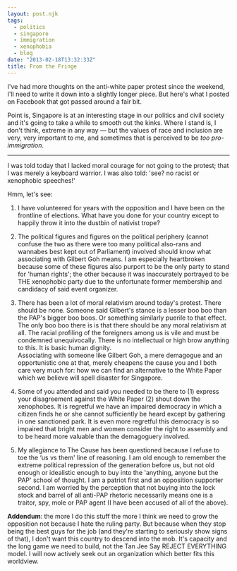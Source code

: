 ```yaml
---
layout: post.njk
tags:
  - politics
  - singapore
  - immigration
  - xenophobia
  - blog
date: "2013-02-18T13:32:33Z"
title: From the Fringe
---
```


I've had more thoughts on the anti-white paper protest since the weekend, I'll need to write it down into a slightly longer piece. But here's what I posted on Facebook that got passed around a fair bit.

Point is, Singapore is at an interesting stage in our politics and civil society and it's going to take a while to smooth out the kinks. Where I stand is, I don't think, extreme in any way — but the values of race and inclusion are very, very important to me, and sometimes that is perceived to be _too pro-immigration_.

<hr>

I was told today that I lacked moral courage for not going to the protest; that I was merely a keyboard warrior. I was also told: 'see? no racist or xenophobic speeches!'

Hmm, let's see:

1. I have volunteered for years with the opposition and I have been on the frontline of elections. What have you done for your country except to happily throw it into the dustbin of nativist trope?

2. The political figures and figures on the political periphery (cannot confuse the two as there were too many political also-rans and wannabes best kept out of Parliament) involved should know what associating with Gilbert Goh means. I am especially heartbroken because some of these figures also purport to be the only party to stand for 'human rights'; the other because it was inaccurately portrayed to be THE xenophobic party due to the unfortunate former membership and candidacy of said event organizer.

3. There has been a lot of moral relativism around today's protest. There should be none. Someone said Gilbert's stance is a lesser boo boo than the PAP's bigger boo boos. Or something similarly puerile to that effect.<br />The only boo boo there is is that there should be any moral relativism at all. The racial profiling of the foreigners among us is vile and must be condemned unequivocally. There is no intellectual or high brow anything to this. It is basic human dignity.<br />Associating with someone like Gilbert Goh, a mere demagogue and an opportunistic one at that, merely cheapens the cause you and I both care very much for: how we can find an alternative to the White Paper which we believe will spell disaster for Singapore.

4. Some of you attended and said you needed to be there to (1) express your disagreement against the White Paper (2) shout down the xenophobes. It is regretful we have an impaired democracy in which a citizen finds he or she cannot sufficiently be heard except by gathering in one sanctioned park. It is even more regretful this democracy is so impaired that bright men and women consider the right to assembly and to be heard more valuable than the demagoguery involved.

5. My allegiance to The Cause has been questioned because I refuse to toe the &#8216;us vs them' line of reasoning. I am old enough to remember the extreme political repression of the generation before us, but not old enough or idealistic enough to buy into the 'anything, anyone but the PAP' school of thought. I am a patriot first and an opposition supporter second. I am worried by the perception that not buying into the lock stock and barrel of all anti-PAP rhetoric necessarily means one is a traitor, spy, mole or PAP agent (I have been accused of all of the above).

**Addendum**: the more I do this stuff the more I think we need to grow the opposition not because I hate the ruling party. But because when they stop being the best guys for the job (and they're starting to seriously show signs of that), I don't want this country to descend into the mob. It's capacity and the long game we need to build, not the Tan Jee Say REJECT EVERYTHING model. I will now actively seek out an organization which better fits this worldview.
